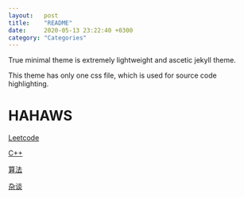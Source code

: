 ```yaml
---
layout:   post
title:    "README"
date:     2020-05-13 23:22:40 +0300
category: "Categories"
---
```


True minimal theme is extremely lightweight and ascetic jekyll theme.

This theme has only one css file, which is used for source code highlighting. 

# HAHAWS

[Leetcode](./leetcode.md)

[C++](./cpp.md)

[算法](./2020-05-14-algorithm.md)

[杂谈](./other/other.md)